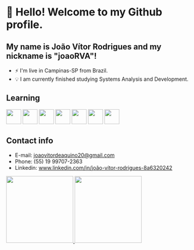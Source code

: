 # 👋 Hello! Welcome to my Github profile.
## My name is João Vítor Rodrigues and my nickname is "joaoRVA"!

- ⚡ I'm live in Campinas-SP from Brazil.
- 💡 I am currently finished studying Systems Analysis and Development.

## Learning

<img src="https://cdn.jsdelivr.net/gh/devicons/devicon@latest/icons/git/git-original.svg" width="40" height="40" /> <img src="https://cdn.jsdelivr.net/gh/devicons/devicon@latest/icons/python/python-original.svg" width="40" height="40" /> <img src="https://cdn.jsdelivr.net/gh/devicons/devicon@latest/icons/javascript/javascript-original.svg" width="40" heigth="40" /> <img src="https://cdn.jsdelivr.net/gh/devicons/devicon@latest/icons/flutter/flutter-original.svg" width="40" heigth="40"/> <img src="https://cdn.jsdelivr.net/gh/devicons/devicon@latest/icons/flask/flask-original.svg" width="40" heigth="40"/> <img src="https://cdn.jsdelivr.net/gh/devicons/devicon@latest/icons/pandas/pandas-original-wordmark.svg" width="40" heigth="40"/> <img src="https://cdn.jsdelivr.net/gh/devicons/devicon@latest/icons/microsoftsqlserver/microsoftsqlserver-original-wordmark.svg" width="40" heigth="40"/>
          
          
## Contact info
- E-mail: joaovitordeaquino20@gmail.com
- Phone: (55) 19 99707-2363
- Linkedin: www.linkedin.com/in/joão-vítor-rodrigues-8a6320242

<div>
<a href="https://github.com/joaoRVA">
<img loading="lazy" height="180em" src="https://github-readme-stats.vercel.app/api/top-langs/?username=joaoRVA&layout=compact&langs_count=7&theme=dracula"/>
<img loading="lazy" height="180em" src="https://github-readme-stats.vercel.app/api?username=joaoRVA&show_icons=true&theme=dracula&include_all_commits=true&count_private=true"/>
</div>
